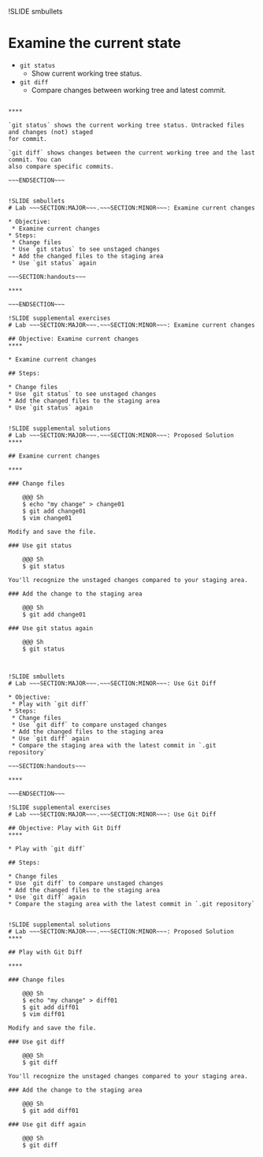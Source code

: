 !SLIDE smbullets
# Examine the current state

* `git status`
  * Show current working tree status.
* `git diff`
  * Compare changes between working tree and latest commit.

~~~SECTION:handouts~~~

****

`git status` shows the current working tree status. Untracked files and changes (not) staged
for commit.

`git diff` shows changes between the current working tree and the last commit. You can
also compare specific commits.

~~~ENDSECTION~~~


!SLIDE smbullets
# Lab ~~~SECTION:MAJOR~~~.~~~SECTION:MINOR~~~: Examine current changes

* Objective:
 * Examine current changes
* Steps:
 * Change files
 * Use `git status` to see unstaged changes
 * Add the changed files to the staging area
 * Use `git status` again

~~~SECTION:handouts~~~

****

~~~ENDSECTION~~~

!SLIDE supplemental exercises
# Lab ~~~SECTION:MAJOR~~~.~~~SECTION:MINOR~~~: Examine current changes

## Objective: Examine current changes
****

* Examine current changes

## Steps:

* Change files
* Use `git status` to see unstaged changes
* Add the changed files to the staging area
* Use `git status` again


!SLIDE supplemental solutions
# Lab ~~~SECTION:MAJOR~~~.~~~SECTION:MINOR~~~: Proposed Solution
****

## Examine current changes

****

### Change files

    @@@ Sh
    $ echo "my change" > change01
    $ git add change01
    $ vim change01

Modify and save the file.

### Use git status

    @@@ Sh
    $ git status

You'll recognize the unstaged changes compared to your staging area.

### Add the change to the staging area

    @@@ Sh
    $ git add change01

### Use git status again

    @@@ Sh
    $ git status



!SLIDE smbullets
# Lab ~~~SECTION:MAJOR~~~.~~~SECTION:MINOR~~~: Use Git Diff

* Objective:
 * Play with `git diff`
* Steps:
 * Change files
 * Use `git diff` to compare unstaged changes
 * Add the changed files to the staging area
 * Use `git diff` again
 * Compare the staging area with the latest commit in `.git repository`

~~~SECTION:handouts~~~

****

~~~ENDSECTION~~~

!SLIDE supplemental exercises
# Lab ~~~SECTION:MAJOR~~~.~~~SECTION:MINOR~~~: Use Git Diff

## Objective: Play with Git Diff
****

* Play with `git diff`

## Steps:

* Change files
* Use `git diff` to compare unstaged changes
* Add the changed files to the staging area
* Use `git diff` again
* Compare the staging area with the latest commit in `.git repository`


!SLIDE supplemental solutions
# Lab ~~~SECTION:MAJOR~~~.~~~SECTION:MINOR~~~: Proposed Solution
****

## Play with Git Diff

****

### Change files

    @@@ Sh
    $ echo "my change" > diff01
    $ git add diff01
    $ vim diff01

Modify and save the file.

### Use git diff

    @@@ Sh
    $ git diff

You'll recognize the unstaged changes compared to your staging area.

### Add the change to the staging area

    @@@ Sh
    $ git add diff01

### Use git diff again

    @@@ Sh
    $ git diff

